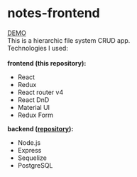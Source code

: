 # notes-frontend
<a href="http://bigstorage.herokuapp.com">DEMO</a><br>
This is a hierarchic file system CRUD app.<br>
Technologies I used:<br><br>
<b>frontend (this repository):</b><br>
<ul>
  <li>React</li>
  <li>Redux</li>
  <li>React router v4</li>
  <li>React DnD</li>
  <li>Material UI</li>
  <li>Redux Form</li>
</ul>
<b>backend (<a href="https://github.com/danya296/notes-backend">repository</a>):</b><br>
<ul>
  <li>Node.js</li>
  <li>Express</li>
  <li>Sequelize</li>
  <li>PostgreSQL</li>
</ul>
